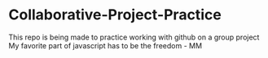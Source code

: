 # Collaborative-Project-Practice
This repo is being made to practice working with github on a group project
My favorite part of javascript has to be the freedom - MM